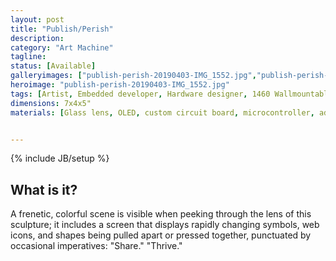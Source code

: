 ```yaml
---
layout: post
title: "Publish/Perish"
description:
category: "Art Machine"
tagline:
status: [Available]
galleryimages: ["publish-perish-20190403-IMG_1552.jpg","publish-perish-20190403-IMG_1573.jpg","publish-perish-20190403-2019-04-03 19.05.28-1.jpg","publish-perish-20190323-IMG_1443.jpg","publish-perish-20190403-IMG_1638.jpg",publish-perish-20190403-IMG_1635.jpg]
heroimage: "publish-perish-20190403-IMG_1552.jpg"
tags: [Artist, Embedded developer, Hardware designer, 1460 Wallmountables 2019,Everyday Objects,"Art & Technology 4.0", Building Momentum]
dimensions: 7x4x5"
materials: [Glass lens, OLED, custom circuit board, microcontroller, addressable lights, electroluminescent wire, PLA, reclaimed rubber feet, industrial blastproof junction box]


---
```

{% include JB/setup %}

## What is it?

A frenetic, colorful scene is visible when peeking through the lens of this sculpture; it includes a screen that displays rapidly changing symbols, web icons, and shapes being pulled apart or pressed together, punctuated by occasional imperatives: "Share." "Thrive."
